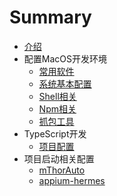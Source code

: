 # Summary

* [介绍](README.md)
* 配置MacOS开发环境
    * [常用软件](配置MacOS开发环境/常用软件.md)
    * [系统基本配置](配置MacOS开发环境/系统基本配置.md)
    * [Shell相关](配置MacOS开发环境/Shell相关.md)
    * [Npm相关](配置MacOS开发环境/Npm相关.md)
    * [抓包工具](配置MacOS开发环境/抓包工具.md)
* TypeScript开发
    * [项目配置](TypeScript开发/项目配置.md)
* 项目启动相关配置
    * [mThorAuto](项目启动相关配置/mThorAuto.md)
    * [appium-hermes](项目启动相关配置/appium-hermes.md)

